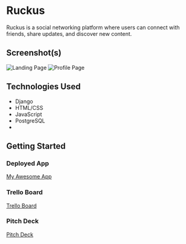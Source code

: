 # Ruckus

Ruckus is a social networking platform where users can connect with friends, share updates, and discover new content.

## Screenshot(s)
![Landing Page](screenshots/landing_page.png)
![Profile Page](screenshots/profile_page.png)

## Technologies Used
- Django
- HTML/CSS
- JavaScript
- PostgreSQL
- 

## Getting Started
### Deployed App
[My Awesome App](https://deployedappphere.com/)

### Trello Board
[Trello Board](https://trello.com/b/dOaE9hTg/ruckus)

### Pitch Deck
[Pitch Deck](https://docs.google.com/presentation/d/1lsPoUY-z0o8GVEk7ymRP58x5uFgsO5xTogvQ-ouWkg8/edit#slide=id.p)

